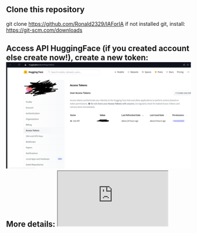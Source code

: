 ## Clone this repository
git clone https://github.com/Ronald2329/IAForIA if not installed git, install: https://git-scm.com/downloads
## Access API HuggingFace (if you created account else create now!), create a new token:<img src="tokens.png">More details: <iframe src="https://www.youtube.com/watch?v=n28awivN2FA">
## Create .env file
add row: HUGGINGFACE_API_KEY = YOUR_PRIVATE_KEY
add row: GEMINI_API_KEY = YOUR_PRIVATE_KEY
## OBS:
installing better-sqlite3:^9.4.3 because my node version is: v20.12.2
## Install dependecies
npm install 
## Run command else your crying weeks hahaha
npx electron-rebuild
## Generate image
node CLI.js
## Run project
npm start